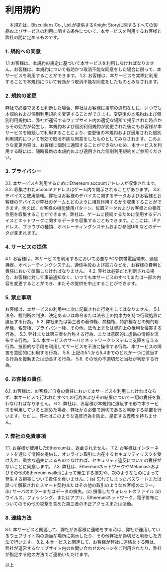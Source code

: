# 利用規約

　本規約は、Biscuitlabs Co., Ltd.が提供するKnight Storyに関するすべての製品およびサービスの利用に関する条件について、本サービスを利用するお客様と弊社の間に定めるものです。

### 1. 規約への同意
1.1 お客様は、本規約の規定に基づいて本サービスを利用しなければなりません。お客様は、本規約について有効かつ取消不能な同意をした場合に限って、本サービスを利用することができます。
1.2. お客様は、本サービスを実際に利用することで本規約について有効かつ取消不能な同意をしたものとみなされます。

### 2. 規約の変更
弊社で必要であると判断した場合、弊社はお客様に事前の通知なしに、いつでも本規約および個別利用規約を変更することができます。変更後の本規約および個別利用規約は、弊社が運営するウェブサイト内の適切な場所で掲示された時点からその効力が発生し、本規約および個別利用規約が変更された後にもお客様が本サービスを継続して利用することにより、変更後の本規約および適用された個別利用規約について有効で取消不能な同意をしたものとしてみなされます。このような変更内容は、お客様に個別に通知することができないため、本サービスを利用する時には、随時最新の本規約および適用された個別利用規約をご参照ください。

### 3. プライバシー
3.1. 本サービスを利用するためにEthereum accountアドレスが収集されます。
3.2. 収集されたaccountアドレスはゲーム内で開示されることがあります。
3.3. デバイスと使用情報。弊社はお客様のデバイスに関するデータおよびお客様とお客様のデバイスが弊社のゲームとどのように相互作用するかを収集することができます。例えば、お客様の機能使用パターン、位置データおよびお客様との相互作用を収集することができます。弊社は、ゲームに接続するために使用するデバイスとネットワークに関するデータを収集することもできます。ここには、IPアドレス、ブラウザの種類、オペレーティングシステムおよび参照URLなどのデータが含まれます。

### 4. サービスの提供
4.1. お客様は、本サービスを利用するにおいて必要なPCや携帯電話端末、通信機器、オペレーティングシステム、通信手段および電力などを、お客様の費用と責任において準備しなければなりません。
4.2. 弊社は必要だと判断される場合、お客様に対して事前通知なく、いつでも本サービスのすべてまたは一部の内容を変更することができ、またその提供を中止することができます。

### 5. 禁止事項
お客様は、本サービスの利用中に次に記載された行為をしてはなりません。
5.1. 法令、裁判所の判決、決定あるいは命令または法令上の拘束力を持つ行政処置に違反する行為。
5.2. 弊社または第三者の著作権、商標権、特許権などの知的財産権、名誉権、プライバシー権、その他、法令上または契約上の権利を侵害する行為。
5.3. 弊社または第三者を詐称する行為、または意図的に虚偽の情報を流布する行為。
5.4. 本サービスのサーバとネットワークシステムに支障を与える行為、技術的な手段を利用してサービスを不法に操作する行為、本サービスの障害を意図的に利用する行為。
5.5. 上記の5.1.から5.4までのどれか一つに該当する行為を援助または助長する行為。
5.6. その他の不適切だと当社が判断する行為。

### 6. お客様の責任
6.1. お客様は、お客様ご自身の責任において本サービスを利用しなければならず、本サービスで行われたすべての行為およびその結果について一切の責任を負わなければなりません。
6.2. 弊社は、お客様が本規約に違反する形で本サービスを利用していると認めた場合、弊社から必要で適切であると判断する処置を行います。ただし、弊社はこのような違反行為を防止、是正する義務を持ちません。

### 7. 弊社の免責事項
7.1. お客様が使用したEthereumは、返金されません。
7.2. お客様はインターネットを通じて情報を提供し、オンライン取引に内在するセキュリティリスクを受け入れ、重大な過失によるものでなければ、セキュリティ違反についての責任がないことに同意します。
7.3. 弊社は、EthereumネットワークやMetamaskおよびその他のEthereum walletによって発生する損失や、次のようなものによって発生する損害について責任を負いません。：(a) 忘れてしまったパスワードまたは誤って解釈されたスマート契約またはその他の取引のようなお客様のエラー。 (b) サーバのエラーまたはデータの損失。(c) 損傷したウォレットのファイル (d) ウイルス、フィッシング、またはアプリ、Ethereumネットワーク、電子財布についてのその他の攻撃を含めた第三者の不正アクセスまたは活動。

### 8. 連絡方法
8.1. 本サービスと関連して、弊社がお客様に連絡をする時は、弊社が運用しているウェブサイト内の適当な場所に掲示したり、その他弊社が適切だと判断した方法で行います。
8.2. 本サービスと関連して、お客様が弊社に連絡をする時は、弊社が運営するウェブサイト内のお問い合わせのページをご利用されたり、弊社が指定する他の方法でご連絡いただけます。


以上
